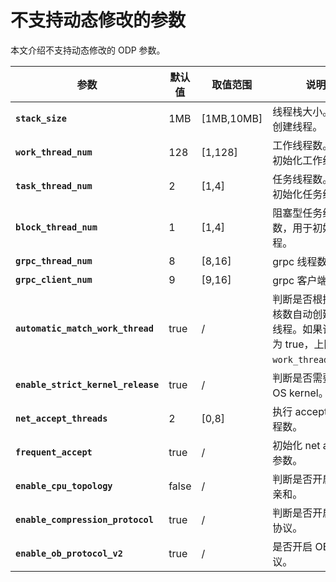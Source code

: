# 不支持动态修改的参数

本文介绍不支持动态修改的 ODP 参数。

|              **参数**               | **默认值** |   **取值范围**   |                        **说明**                        |
|-----------------------------------|---------|--------------|------------------------------------------------------|
| **`stack_size`**                  | 1MB     | \[1MB,10MB\] | 线程栈大小。用于创建线程。                                        |
| **`work_thread_num`**             | 128       | \[1,128\]    | 工作线程数。用于初始化工作线程。                                     |
| **`task_thread_num`**             | 2       | \[1,4\]      | 任务线程数。用于初始化任务线程。                                       |
| **`block_thread_num`**              | 1       | \[1,4\]      | 阻塞型任务线程数，用于初始化线程。                                    |
| **`grpc_thread_num`**               | 8       | \[8,16\]     | grpc 线程数。                                            |
| **`grpc_client_num`**               | 9       | \[9,16\]     | grpc 客户端数。                                           |
| **`automatic_match_work_thread`**   | true    | /            | 判断是否根据 CPU 核数自动创建工作线程。如果该选项为 true，上限为 `work_thread_num`。 |
| **`enable_strict_kernel_release`**  | true    | /            | 判断是否需要校验 OS kernel。                                    |
| **`net_accept_threads`**          | 2       | \[0,8\]      | 执行 accept 的线程数。                                      |
| **`frequent_accept`**             | true    | /            | 初始化 net accept 参数。                                   |
| **`enable_cpu_topology`**               | false   | /            | 判断是否开启 CPU 亲和。                                         |
| **`enable_compression_protocol`**      | true    | /            | 判断是否开启压缩协议。                                            |
| **`enable_ob_protocol_v2`**             | true   | /            | 是否开启 OB2.0 协议。                                       |
